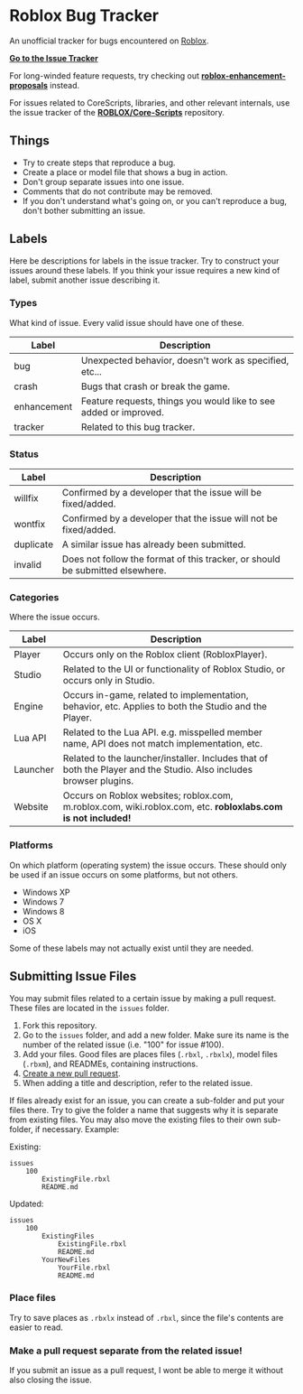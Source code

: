 # Roblox Bug Tracker

An unofficial tracker for bugs encountered on [Roblox](http://www.roblox.com).

**[Go to the Issue Tracker](https://github.com/Anaminus/roblox-bug-tracker/issues)**

For long-winded feature requests, try checking out **[roblox-enhancement-proposals](https://github.com/RobloxLabs/roblox-enhancement-proposals)**
instead.

For issues related to CoreScripts, libraries, and other relevant internals,
use the issue tracker of the
**[ROBLOX/Core-Scripts](https://github.com/ROBLOX/Core-Scripts)** repository.

## Things

- Try to create steps that reproduce a bug.
- Create a place or model file that shows a bug in action.
- Don't group separate issues into one issue.
- Comments that do not contribute may be removed.
- If you don't understand what's going on, or you can't reproduce a bug, don't
  bother submitting an issue.

## Labels

Here be descriptions for labels in the issue tracker. Try to construct your
issues around these labels. If you think your issue requires a new kind of
label, submit another issue describing it.

### Types

What kind of issue. Every valid issue should have one of these.

Label       | Description
------------|------------
bug         | Unexpected behavior, doesn't work as specified, etc...
crash       | Bugs that crash or break the game.
enhancement | Feature requests, things you would like to see added or improved.
tracker     | Related to this bug tracker.

### Status

Label     | Description
----------|------------
willfix   | Confirmed by a developer that the issue will be fixed/added.
wontfix   | Confirmed by a developer that the issue will not be fixed/added.
duplicate | A similar issue has already been submitted.
invalid   | Does not follow the format of this tracker, or should be submitted elsewhere.

### Categories

Where the issue occurs.

Label    | Description
---------|------------
Player   | Occurs only on the Roblox client (RobloxPlayer).
Studio   | Related to the UI or functionality of Roblox Studio, or occurs only in Studio.
Engine   | Occurs in-game, related to implementation, behavior, etc. Applies to both the Studio and the Player.
Lua API  | Related to the Lua API. e.g. misspelled member name, API does not match implementation, etc.
Launcher | Related to the launcher/installer. Includes that of both the Player and the Studio. Also includes browser plugins.
Website  | Occurs on Roblox websites; roblox.com, m.roblox.com, wiki.roblox.com, etc. **robloxlabs.com is not included!**

### Platforms

On which platform (operating system) the issue occurs. These should only be
used if an issue occurs on some platforms, but not others.

- Windows XP
- Windows 7
- Windows 8
- OS X
- iOS

Some of these labels may not actually exist until they are needed.

## Submitting Issue Files

You may submit files related to a certain issue by making a pull request.
These files are located in the `issues` folder.

1. Fork this repository.
2. Go to the `issues` folder, and add a new folder. Make sure its name is the
   number of the related issue (i.e. "100" for issue #100).
3. Add your files. Good files are places files (`.rbxl`, `.rbxlx`), model
   files (`.rbxm`), and READMEs, containing instructions.
4. [Create a new pull request](https://help.github.com/articles/creating-a-pull-request).
5. When adding a title and description, refer to the related issue.

If files already exist for an issue, you can create a sub-folder and put your
files there. Try to give the folder a name that suggests why it is separate
from existing files. You may also move the existing files to their own sub-
folder, if necessary. Example:

Existing:

	issues
		100
			ExistingFile.rbxl
			README.md

Updated:

	issues
		100
			ExistingFiles
				ExistingFile.rbxl
				README.md
			YourNewFiles
				YourFile.rbxl
				README.md

### Place files

Try to save places as `.rbxlx` instead of `.rbxl`, since the file's contents
are easier to read.

### Make a pull request separate from the related issue!

If you submit an issue as a pull request, I wont be able to merge it without
also closing the issue.
